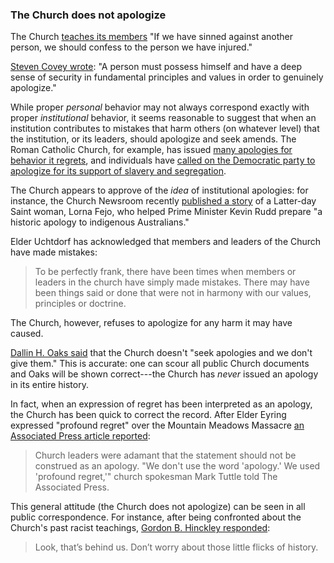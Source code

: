 ### The Church does not apologize

The Church [teaches its members](https://www.lds.org/manual/gospel-principles/chapter-19-repentance?lang=eng) "If we have sinned against another person, we should confess to the person we have injured."

[Steven Covey wrote](http://wealthygorilla.com/44-wise-stephen-covey-quotes-memorize/): "A person must possess himself and have a deep sense of security in fundamental principles and values in order to genuinely apologize."

While proper *personal* behavior may not always correspond exactly with proper *institutional* behavior, it seems reasonable to suggest that when an institution contributes to mistakes that harm others (on whatever level) that the institution, or its leaders, should apologize and seek amends.  The Roman Catholic Church, for example, has issued [many apologies for behavior it regrets](https://en.wikipedia.org/wiki/List_of_apologies_made_by_Pope_John_Paul_II), and individuals have [called on the Democratic party to apologize for its support of slavery and segregation](http://spectator.org/articles/63244/will-democrats-apologize-slavery-and-segregation).

The Church appears to approve of the *idea* of institutional apologies: for instance, the Church Newsroom recently [published a story](http://www.mormonnewsroom.org/article/mormon-grandmother-helps-australian-prime-minister-say--sorry-) of a Latter-day Saint woman, Lorna Fejo, who helped Prime Minister Kevin Rudd prepare "a historic apology to indigenous Australians."

Elder Uchtdorf has acknowledged that members and leaders of the Church have made mistakes:

> To be perfectly frank, there have been times when members or leaders in the church have simply made mistakes. There may have been things said or done that were not in harmony with our values, principles or doctrine.

The Church, however, refuses to apologize for any harm it may have caused.

[Dallin H. Oaks said](http://www.sltrib.com/lifestyle/faith/2108746-155/we-all-can-be-more-civil) that the Church doesn't "seek apologies and we don't give them."  This is accurate: one can scour all public Church documents and Oaks will be shown correct---the Church has *never* issued an apology in its entire history.

In fact, when an expression of regret has been interpreted as an apology, the Church has been quick to correct the record.  After Elder Eyring expressed "profound regret" over the Mountain Meadows Massacre [an Associated Press article reported](http://www.foxnews.com/printer_friendly_wires/2007Sep11/0,4675,PioneerMassacre,00.html):

> Church leaders were adamant that the statement should not be construed as an apology. "We don't use the word 'apology.' We used 'profound regret,'" church spokesman Mark Tuttle told The Associated Press.

This general attitude (the Church does not apologize) can be seen in all public correspondence.  For instance, after being confronted about the Church's past racist teachings, [Gordon B. Hinckley responded](http://www.cbsnews.com/news/an-interview-with-gordon-hinckley/2/):

> Look, that’s behind us. Don’t worry about those little flicks of history.
